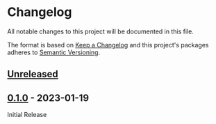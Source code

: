 # Changelog

All notable changes to this project will be documented in this file.

The format is based on [Keep a Changelog](http://keepachangelog.com/en/1.0.0/)
and this project's packages adheres to [Semantic Versioning](http://semver.org/spec/v2.0.0.html).

## [Unreleased]

## [0.1.0] - 2023-01-19

Initial Release

[Unreleased]: https://github.com/giantswarm/kubectl-apply-job/compare/v0.1.0...HEAD
[0.1.0]: https://github.com/giantswarm/kubectl-apply-job/releases/tag/v0.1.0
